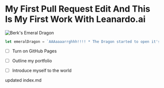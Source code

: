 # My First Pull Request Edit And This Is My First Work With Leanardo.ai

![Berk's Emeral Dragon](https://i.ibb.co/DLVgkMF/drag.png)


``` javascript
let emeralDragon = `AAAaaaarrghhh!!!! * The Dragon started to open it's eyes slowly *`;
```

- [ ] Turn on GitHub Pages
- [ ] Outline my portfolio
- [ ] Introduce myself to the world




updated index.md
